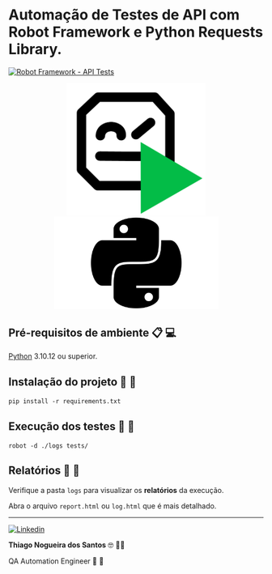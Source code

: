 # Automação de Testes de API com Robot Framework e Python Requests Library.

[![Robot Framework - API Tests](https://github.com/thinogueiras/Robot-API-Tests/actions/workflows/continuous-testing.yml/badge.svg)](https://github.com/thinogueiras/Robot-API-Tests/actions/workflows/continuous-testing.yml)

<p align="center">
    <img src=".github/images/robot.png" width="275px">
    <img src=".github/images/python.png" width="325px">
</p>

## Pré-requisitos de ambiente 📋 💻

[Python](https://www.python.org/downloads/) 3.10.12 ou superior.

## Instalação do projeto 🚀 🚀

```
pip install -r requirements.txt
```

## Execução dos testes 🤖 🤖

```
robot -d ./logs tests/
``````

## Relatórios 📝 📄

Verifique a pasta `logs` para visualizar os <b>relatórios</b> da execução.

Abra o arquivo `report.html` ou `log.html` que é mais detalhado.

---

<a href="https://www.linkedin.com/in/thinogueiras"><img alt="Linkedin" src="https://img.shields.io/badge/-LinkedIn-blue?style=for-the-badge&logo=Linkedin&logoColor=white"></a>

<strong>Thiago Nogueira dos Santos</strong> 🤓 🫰🏽

QA Automation Engineer 🔎 🐞